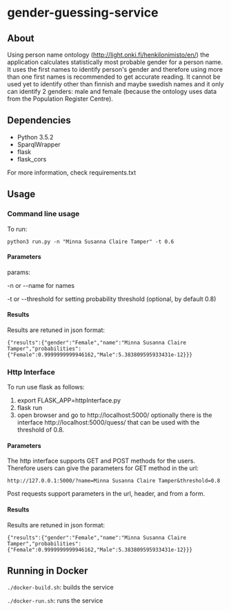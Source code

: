 # gender-guessing-service


## About

Using person name ontology (http://light.onki.fi/henkilonimisto/en/) the application calculates statistically most probable gender for a person name. It uses the first names to identify person's gender and therefore using more than one first names is recommended to get accurate reading. It cannot be used yet to identify other than finnish and maybe swedish names and it only can identify 2 genders: male and female (because the ontology uses data from the Population Register Centre).

## Dependencies

* Python 3.5.2
* SparqlWrapper
* flask
* flask_cors

For more information, check requirements.txt

## Usage

### Command line usage

To run:

```
python3 run.py -n "Minna Susanna Claire Tamper" -t 0.6
```

#### Parameters

params:

-n or --name for names

-t or --threshold for setting probability threshold (optional, by default 0.8)

#### Results

Results are retuned in json format:

```
{"results":{"gender":"Female","name":"Minna Susanna Claire Tamper","probabilities":{"Female":0.9999999999946162,"Male":5.383809595933431e-12}}}
```
### Http Interface

To run use flask as follows:

1. export FLASK_APP=httpInterface.py
2. flask run
3. open browser and go to http://localhost:5000/ optionally there is the interface http://localhost:5000/quess/<name> that can be used with the threshold of 0.8.

#### Parameters

The http interface supports GET and POST methods for the users. Therefore users can give the parameters for GET method in the url:

```
http://127.0.0.1:5000/?name=Minna Susanna Claire Tamper&threshold=0.8
```
Post requests support parameters in the url, header, and from a form.


#### Results

Results are retuned in json format:

```
{"results":{"gender":"Female","name":"Minna Susanna Claire Tamper","probabilities":{"Female":0.9999999999946162,"Male":5.383809595933431e-12}}}
```

## Running in Docker

`./docker-build.sh`: builds the service

`./docker-run.sh`: runs the service
